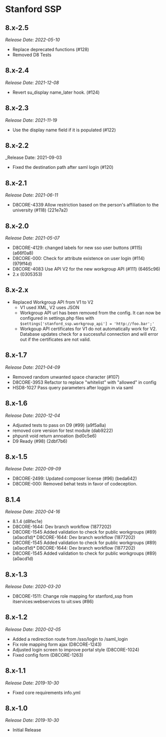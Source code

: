 # Stanford SSP


8.x-2.5
--------------------------------------------------------------------------------
_Release Date: 2022-05-10_

- Replace deprecated functions (#128)
- Removed D8 Tests


8.x-2.4
--------------------------------------------------------------------------------
_Release Date: 2021-12-08_

- Revert su_display name_later hook. (#124)


8.x-2.3
--------------------------------------------------------------------------------
_Release Date: 2021-11-19_

- Use the display name field if it is populated (#122)


8.x-2.2
--------------------------------------------------------------------------------
_Release Date: 2021-09-03

- Fixed the destination path after saml login (#120)

8.x-2.1
--------------------------------------------------------------------------------
_Release Date: 2021-06-11_

- D8CORE-4339 Allow restriction based on the person's affiliation to the university (#118) (221e7a2)

8.x-2.0
--------------------------------------------------------------------------------
_Release Date: 2021-05-07_

- D8CORE-4129: changed labels for new sso user buttons (#115) (a66f0a8)
- D8CORE-000: Check for attribute existence on user login (#114) (979ff4d)
- D8CORE-4083 Use API V2 for the new workgroup API (#111) (6465c96)
- 2.x (0305353)

8.x-2.x
--------------------------------------------------------------------------------
- Replaced Workgroup API from V1 to V2
  - V1 used XML, V2 uses JSON
  - Workgroup API url has been removed from the config. It can now be configured in settings.php files with `$settings['stanford_ssp.workgroup_api'] = 'http://foo.bar';'`
  - Workgoup API certificates for V1 do not automatically work for V2. Database updates check for a successful connection and will error out if the certificates are not valid.

8.x-1.7
--------------------------------------------------------------------------------
_Release Date: 2021-04-09_

- Removed random unwanted space character (#107)
- D8CORE-3953 Refactor to replace "whitelist" with "allowed" in config
- HSD8-1027 Pass query parameters after loggin in via saml

8.x-1.6
--------------------------------------------------------------------------------
_Release Date: 2020-12-04_

- Adjusted tests to pass on D9 (#99) (a9f5a8a)
- removed core version for test module (dab9222)
- phpunit void return annoation (bd0c5e6)
- D9 Ready (#98) (2dbf7b6)

8.x-1.5
--------------------------------------------------------------------------------
_Release Date: 2020-09-09_

- D8CORE-2499: Updated composer license (#96) (beda642)
- D8CORE-000: Removed behat tests in favor of codeception.

8.1.4
--------------------------------------------------------------------------------
_Release Date: 2020-04-16_

* 8.1.4 (d8fec1e)
* D8CORE-1644: Dev branch workflow (1877202)
* D8CORE-1545 Added validation to check for public workgroups (#89) (a0acd1d)* D8CORE-1644: Dev branch workflow (1877202)
* D8CORE-1545 Added validation to check for public workgroups (#89) (a0acd1d)* D8CORE-1644: Dev branch workflow (1877202)
* D8CORE-1545 Added validation to check for public workgroups (#89) (a0acd1d)

8.x-1.3
--------------------------------------------------------------------------------
_Release Date: 2020-03-20_

- D8CORE-1511: Change role mapping for stanford_ssp from itservices:webservices to uit:sws (#86)

8.x-1.2
--------------------------------------------------------------------------------
_Release Date: 2020-02-05_

- Added a redirection route from /sso/login to /saml_login
- Fix role mapping form ajax (D8CORE-1243)
- Adjusted login screen to improve portal style (D8CORE-1024)
- Fixed config form (D8CORE-1263)

8.x-1.1
--------------------------------------------------------------------------------
_Release Date: 2019-10-30_

- Fixed core requirements info.yml

8.x-1.0
--------------------------------------------------------------------------------
_Release Date: 2019-10-30_

- Initial Release
